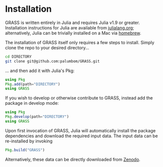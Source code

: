 # Installation

GRASS is written entirely in Julia and requires Julia v1.9 or greater. Installation instructions for Julia are available from [julialang.org](https://julialang.org/downloads/); alternatively, Julia can be trivially installed on a Mac via [homebrew](https://formulae.brew.sh/cask/julia).

The installation of GRASS itself only requires a few steps to install. Simply clone the repo to your desired directory...

```bash
cd DIRECTORY
git clone git@github.com:palumbom/GRASS.git
```

... and then add it with Julia's Pkg:

```julia
using Pkg
Pkg.add(path="DIRECTORY")
using GRASS
```

If you wish to develop or otherwise contribute to GRASS, instead add the package in develop mode:

```julia
using Pkg
Pkg.develop(path="DIRECTORY")
using GRASS
```

Upon first invocation of GRASS, Julia will automatically install the package dependencies and download the required input data. The input data can be re-installed by invoking

```julia
Pkg.build("GRASS")
```

Alternatively, these data can be directly downloaded from [Zenodo](https://zenodo.org/records/8271417).
